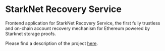 # StarkNet Recovery Service
Frontend application for StarkNet Recovery Service, the first fully trustless and on-chain account recovery mechanism for Ethereum powered by Starknet storage proofs.

Please find a description of the project [here](https://github.com/Starknet-Recovery-Service).
